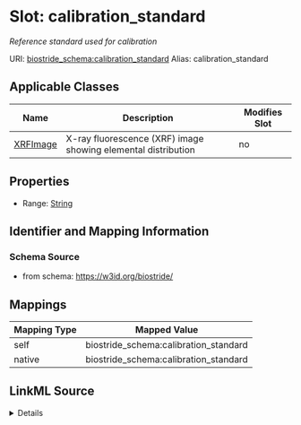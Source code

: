 

# Slot: calibration_standard 


_Reference standard used for calibration_





URI: [biostride_schema:calibration_standard](https://w3id.org/biostride/schema/calibration_standard)
Alias: calibration_standard

<!-- no inheritance hierarchy -->





## Applicable Classes

| Name | Description | Modifies Slot |
| --- | --- | --- |
| [XRFImage](XRFImage.md) | X-ray fluorescence (XRF) image showing elemental distribution |  no  |






## Properties

* Range: [String](String.md)




## Identifier and Mapping Information






### Schema Source


* from schema: https://w3id.org/biostride/




## Mappings

| Mapping Type | Mapped Value |
| ---  | ---  |
| self | biostride_schema:calibration_standard |
| native | biostride_schema:calibration_standard |




## LinkML Source

<details>
```yaml
name: calibration_standard
description: Reference standard used for calibration
from_schema: https://w3id.org/biostride/
rank: 1000
alias: calibration_standard
owner: XRFImage
domain_of:
- XRFImage
range: string

```
</details>
